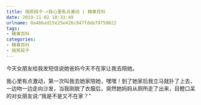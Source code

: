 ```yaml
---
title: 搞笑段子->我心里有点激动 | 糗事百科
date: 2019-11-02 18:33:49
urlname: 0a4b6ad15e25e426c847fdeb79759822
tags: 
- 糗事百科
categories:
- 糗事百科
- 搞笑段子
---
```

今天女朋友给我发短信说她爸妈今天不在家让我去陪她。

我心里有点激动，第一次叫我去她家陪她，嘿嘿！到了她家后我立马就扑了上去，一边吻一边走向沙发，当我刚脱了衣服后，突然她妈妈从厕所走了出来，目瞪口呆的对女朋友说:“我是不是又不在家？”


